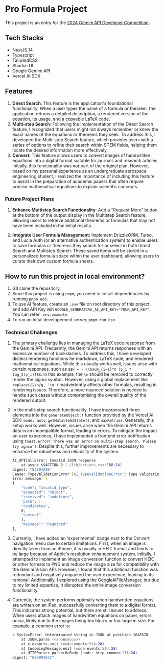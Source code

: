# Pro Formula Project

This project is an entry for the [2024 Gemini API Developer Competition](https://ai.google.dev/competition).

## Tech Stacks

- NextJS 14
- Typescript
- TailwindCSS
- Shadcn UI
- Google Gemini API
- Vercel AI SDK

## Features

1. **Direct Search**: This feature is the application's foundational functionality. When a user types the name of a formula or theorem, the application returns a detailed description, a rendered version of the equation, its usage, and a copyable LaTeX code.
2. **Multi-step Search**: Following the implementation of the Direct Search feature, I recognized that users might not always remember or know the exact names of the equations or theorems they seek. To address this, I developed the Multi-step Search feature, which provides users with a series of options to refine their search within STEM fields, helping them locate the desired information more effectively.
3. **Convert**: This feature allows users to convert images of handwritten equations into a digital format suitable for journals and research articles. Initially, this functionality was not part of the original plan. However, based on my personal experience as an undergraduate aerospace engineering student, I realized the importance of including this feature to assist in the preparation of academic papers that often require precise mathematical equations to explain scientific concepts.

### Future Project Plans

1. **Enhance Multistep Search Functionality:** Add a "Request More" button at the bottom of the output display in the Multistep Search feature, allowing users to retrieve additional theorems or formulas that may not have been included in the initial results.

2. **Integrate User Formula Management:** Implement DrizzleORM, Turso, and Lucia Auth (or an alternative authentication system) to enable users to save formulas or theorems they search for or select in both Direct Search and Multistep Search. These saved items will be stored in a personalized formula space within the user dashboard, allowing users to curate their own custom formula sheets.

## How to run this project in local environment?

1. Git clone the repository.
2. Since this project is using `pnpm`, you need to install dependencies by running `pnpm add`.
3. To use AI feature, create an `.env` file on root directory of this project, and add API Key wih `GOOGLE_GENERATIVE_AI_API_KEY="YOUR_API_KEY"`. You can refer `.env.example`.
4. To run on local developement server, `pnpm run dev`.

### Technical Challenges

1. The primary challenge lies in managing the LaTeX code response from the Gemini API. Frequently, the Gemini API returns responses with an excessive number of backslashes. To address this, I have developed distinct rendering functions for markdown, LaTeX code, and rendered mathematical equations. While this usually works well, issues arise with certain responses, such as `$$H = - \\nsum_{i=1}^n (p_i * log_2(p_i))$$`. In this example, the `\n` should be removed to correctly render the sigma symbol. However, using a global replacement like `replace(/\\n/g, '\n')` inadvertently affects other formulas, resulting in rendering issues. Therefore, a more nuanced solution is needed to handle such cases without compromising the overall quality of the rendered output.
2. In the multi-step search functionality, I have incorporated three elements into the `generateObject()` function provided by the Vercel AI SDK: `mode: auto`, `getMutableAIState()`, and `maxRetries`. Generally, this setup works well. However, issues arise when the Gemini API returns data in an incompatible format, leading to errors. To mitigate the impact on user experience, I have implemented a frontend error notification using `toast.error('There was an error on multi-step search. Please try again')`. Despite this, further improvements are necessary to enhance the robustness and reliability of the system.

   ```zsh
   AI_APICallError: Invalid JSON response
       at async $$ACTION_2 (./lib/actions.tsx:158:24)
   digest: "82194289"
   Cause: TypeValidationError [AI_TypeValidationError]: Type validation failed: Value: {"candidates":[{"finishReason":"RECITATION","index":0}],"usageMetadata":{"promptTokenCount":178,"totalTokenCount":178}}.
   Error message: [
   {
       "code": "invalid_type",
       "expected": "object",
       "received": "undefined",
       "path": [
       "candidates",
       0,
       "content"
       ],
       "message": "Required"
   },
   ```

3. Currently, I have added an 'experimental' badge next to the Convert navigation menu due to certain limitations. First, when an image is directly taken from an iPhone, it is usually in HEIC format and tends to be large because of Apple's resolution enhancement system. Initially, I attempted to implement an image conversion function to convert HEIC or other formats to PNG and reduce the image size for compatibility with the Gemini Vision API. However, I found that this additional function was redundant and negatively impacted the user experience, leading to its removal. Additionally, I explored using the GoogleAIFileManager, but due to my limited expertise, it disrupted the entire image conversion functionality.
4. Currently, the system performs optimally when handwritten equations are written on an iPad, successfully converting them to a digital format. This indicates strong potential, but there are still issues to address. When users attach images of handwritten equations on paper, errors occur, likely due to the images being too blurry or too large in size. For example, a common error is:

   ```zsh
   ⨯ SyntaxError: Unterminated string in JSON at position 1048576
       at JSON.parse (<anonymous>)
       at e.exports.emit (node:events:514:28)
       at IncomingMessage.emit (node:events:514:28)
       at HTTPParser.parserOnBody (node:_http_common:131:24)
   digest: "685094622"
   ```
